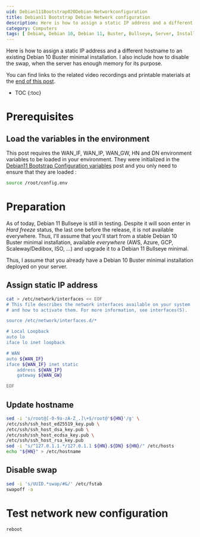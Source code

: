 ```yaml
---
uid: Debian111Bootstrap020Debian-Networkconfiguration
title: Debian11 Bootstrap Debian Network configuration
description: Here is how to assign a static IP address and a different hostname to an existing Debian 10 Buster minimal installation. I also include how to disable the swap, when the server has enough memory for its purpose.
category: Computers
tags: [ Debian, Debian 10, Debian 11, Buster, Bullseye, Server, Installation, Network configuration, Configuration, Swap ]
---
```


Here is how to assign a static IP address and a different hostname to an existing Debian 10 Buster minimal installation. I also include how to disable the swap, when the server has enough memory for its purpose.

You can find links to the related video recordings and printable materials at the [end of this post](#materials-and-links).

* TOC
{:toc}

# Prerequisites

## Load the variables in the environment

This post requires the WAN_IF, WAN_IP, WAN_GW, HN and DN environment variables to be loaded in your environment. They were initialized in the [Debian11 Bootstrap Configuration variables](/Debian111Bootstrap010Configurationvariables-en/) post and you only need to ensure that they are loaded :
```bash
source /root/config.env
```

# Preparation

As of today, Debian 11 Bullseye is still in testing. Despite it will soon enter in *Hard freeze* status, the last one before the release, it is not available everywhere. Thus, I'll assume that you'll start from a stable Debian 10 Buster minimal installation, available *everywhere* (AWS, Azure, GCP, Scaleway/Dedibox, ISO, ...) and upgrade it to a Debian 11 Bullseye minimal. 

Thus, I assume that you already have a Debian 10 Buster minimal installation deployed on your server.

## Assign static IP address

```bash
cat > /etc/network/interfaces << EOF
# This file describes the network interfaces available on your system
# and how to activate them. For more information, see interfaces(5).

source /etc/network/interfaces.d/*

# Local Loopback
auto lo
iface lo inet loopback

# WAN
auto ${WAN_IF}
iface ${WAN_IF} inet static
    address ${WAN_IP}
    gateway ${WAN_GW}

EOF
```

## Update hostname

``` bash
sed -i 's/root@[-0-9a-zA-Z_.]\+$/root@'${HN}'/g' \
/etc/ssh/ssh_host_ed25519_key.pub \
/etc/ssh/ssh_host_dsa_key.pub \
/etc/ssh/ssh_host_ecdsa_key.pub \
/etc/ssh/ssh_host_rsa_key.pub
sed -i "s/^127.0.1.1.*/127.0.1.1 ${HN}.${DN} ${HN}/" /etc/hosts 
echo "${HN}" > /etc/hostname
```

## Disable swap

``` bash
sed -i 's/UUID.*swap/#&/' /etc/fstab 
swapoff -a
```

# Test network new configuration

``` bash
reboot
```


